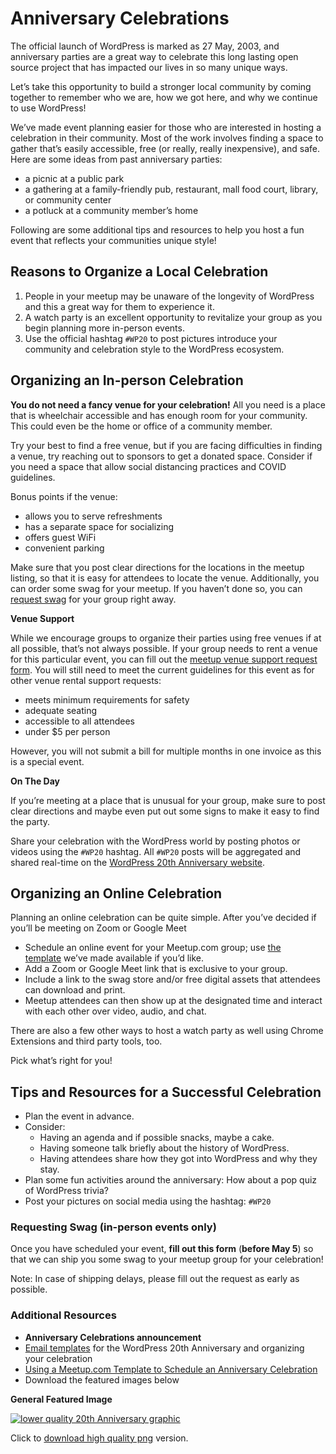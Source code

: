 # Anniversary Celebrations

The official launch of WordPress is marked as 27 May, 2003, and anniversary parties are a great way to celebrate this long lasting open source project that has impacted our lives in so many unique ways.

Let’s take this opportunity to build a stronger local community by coming together to remember who we are, how we got here, and why we continue to use WordPress!

We’ve made event planning easier for those who are interested in hosting a celebration in their community. Most of the work involves finding a space to gather that’s easily accessible, free (or really, really inexpensive), and safe. Here are some ideas from past anniversary parties:

*   a picnic at a public park
*   a gathering at a family-friendly pub, restaurant, mall food court, library, or community center
*   a potluck at a community member’s home

Following are some additional tips and resources to help you host a fun event that reflects your communities unique style!

## Reasons to Organize a Local Celebration 

1.  People in your meetup may be unaware of the longevity of WordPress and this a great way for them to experience it.
2.  A watch party is an excellent opportunity to revitalize your group as you begin planning more in-person events.
3.  Use the official hashtag `#WP20` to post pictures introduce your community and celebration style to the WordPress ecosystem.

## Organizing an In-person Celebration

**You do not need a fancy venue for your celebration!** All you need is a place that is wheelchair accessible and has enough room for your community. This could even be the home or office of a community member.

Try your best to find a free venue, but if you are facing difficulties in finding a venue, try reaching out to sponsors to get a donated space. Consider if you need a space that allow social distancing practices and COVID guidelines.

Bonus points if the venue:

*   allows you to serve refreshments
*   has a separate space for socializing
*   offers guest WiFi
*   convenient parking

Make sure that you post clear directions for the locations in the meetup listing, so that it is easy for attendees to locate the venue. Additionally, you can order some swag for your meetup. If you haven’t done so, you can [request swag](https://make.wordpress.org/community/handbook/meetup-organizer/anniversary-celebrations/request-swag-for-in-person-anniversary-celebrations/) for your group right away.

**Venue Support**

While we encourage groups to organize their parties using free venues if at all possible, that’s not always possible. If your group needs to rent a venue for this particular event, you can fill out the [meetup venue support request form](https://make.wordpress.org/community/handbook/meetup-organizer/getting-started/venue-approval/). You will still need to meet the current guidelines for this event as for other venue rental support requests:

*   meets minimum requirements for safety
*   adequate seating
*   accessible to all attendees
*   under $5 per person

However, you will not submit a bill for multiple months in one invoice as this is a special event.

**On The Day**

If you’re meeting at a place that is unusual for your group, make sure to post clear directions and maybe even put out some signs to make it easy to find the party.

Share your celebration with the WordPress world by posting photos or videos using the `#WP20` hashtag. All `#WP20` posts will be aggregated and shared real-time on the [WordPress 20th Anniversary website](https://wp20.wordpress.net/).

## Organizing an Online Celebration

Planning an online celebration can be quite simple. After you’ve decided if you’ll be meeting on Zoom or Google Meet

*   Schedule an online event for your Meetup.com group; use [the template](https://make.wordpress.org/community/handbook/meetup-organizer/anniversary-celebrations/using-a-meetup-com-template-to-schedule-a-wordpress-anniversary-celebration/) we’ve made available if you’d like.
*   Add a Zoom or Google Meet link that is exclusive to your group.
*   Include a link to the swag store and/or free digital assets that attendees can download and print.
*   Meetup attendees can then show up at the designated time and interact with each other over video, audio, and chat. 

There are also a few other ways to host a watch party as well using Chrome Extensions and third party tools, too. 

Pick what’s right for you!

## Tips and Resources for a Successful Celebration

*   Plan the event in advance.
*   Consider:
    *   Having an agenda and if possible snacks, maybe a cake.
    *   Having someone talk briefly about the history of WordPress.
    *   Having attendees share how they got into WordPress and why they stay.
*   Plan some fun activities around the anniversary: How about a pop quiz of WordPress trivia? 
*   Post your pictures on social media using the hashtag: `#WP20`

### Requesting Swag (in-person events only)

Once you have scheduled your event, **fill out this form** (**before May 5**) so that we can ship you some swag to your meetup group for your celebration!

Note: In case of shipping delays, please fill out the request as early as possible.

### Additional Resources

*   **Anniversary Celebrations announcement**
*   [Email templates](https://make.wordpress.org/community/handbook/meetup-organizer/anniversary-celebrations/email-templates-for-anniversary-celebrations/) for the WordPress 20th Anniversary and organizing your celebration
*   [Using a Meetup.com Template to Schedule an Anniversary Celebration](https://make.wordpress.org/community/handbook/meetup-organizer/anniversary-celebrations/using-a-meetup-com-template-to-schedule-a-wordpress-anniversary-celebration/)
*   Download the featured images below

**General Featured Image**

[![lower quality 20th Anniversary graphic](https://make.wordpress.org/community/files/2023/02/wp20-web-banner-1-1024x683.jpg)](https://make.wordpress.org/community/files/2023/02/wp20-web-banner-1.png)

Click to [download high quality png](https://make.wordpress.org/community/files/2023/02/wp20-web-banner-1.png) version.

<!--
*   [To-do](# "To-do")
-->
